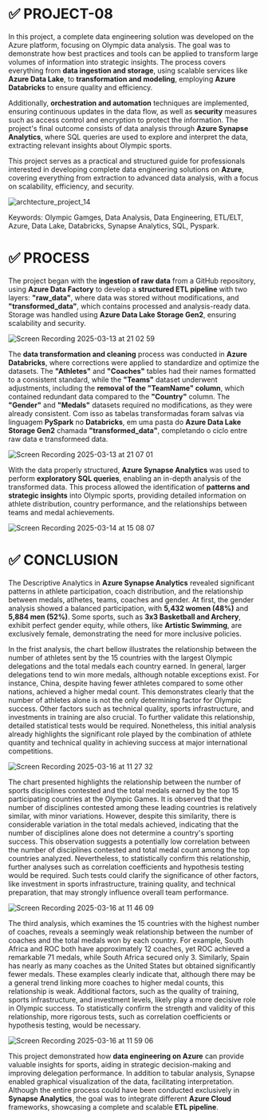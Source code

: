 # ✅ PROJECT-08

In this project, a complete data engineering solution was developed on the Azure platform, focusing on Olympic data analysis. The goal was to demonstrate how best practices and tools can be applied to transform large volumes of information into strategic insights. The process covers everything from **data ingestion and storage**, using scalable services like **Azure Data Lake**, to **transformation and modeling**, employing **Azure Databricks** to ensure quality and efficiency.  

Additionally, **orchestration and automation** techniques are implemented, ensuring continuous updates in the data flow, as well as **security** measures such as access control and encryption to protect the information. The project's final outcome consists of data analysis through **Azure Synapse Analytics**, where SQL queries are used to explore and interpret the data, extracting relevant insights about Olympic sports.  

This project serves as a practical and structured guide for professionals interested in developing complete data engineering solutions on **Azure**, covering everything from extraction to advanced data analysis, with a focus on scalability, efficiency, and security.

![archtecture_project_14](https://github.com/user-attachments/assets/d4390eff-dde7-4d51-84f9-154b9006010e)

Keywords: Olympic Gamges, Data Analysis, Data Engineering, ETL/ELT, Azure, Data Lake, Databricks, Synapse Analytics, SQL, Pyspark.


# ✅ PROCESS

The project began with the **ingestion of raw data** from a GitHub repository, using **Azure Data Factory** to develop a **structured ETL pipeline** with two layers: **"raw_data"**, where data was stored without modifications, and **"transformed_data"**, which contains processed and analysis-ready data. Storage was handled using **Azure Data Lake Storage Gen2**, ensuring scalability and security. 

![Screen Recording 2025-03-13 at 21 02 59](https://github.com/user-attachments/assets/09595f9f-a731-4d4d-91dd-b16d5206a90c)

The **data transformation and cleaning** process was conducted in **Azure Databricks**, where corrections were applied to standardize and optimize the datasets. The **"Athletes"** and **"Coaches"** tables had their names formatted to a consistent standard, while the **"Teams"** dataset underwent adjustments, including the **removal of the "TeamName" column**, which contained redundant data compared to the **"Country"** column. The **"Gender"** and **"Medals"** datasets required no modifications, as they were already consistent. Com isso as tabelas transformadas foram salvas via linguagem **PySpark** no **Databricks**, em uma pasta do **Azure Data Lake Storage Gen2** chamada **"transformed_data"**, completando o ciclo entre raw data e transformeed data.

![Screen Recording 2025-03-13 at 21 07 01](https://github.com/user-attachments/assets/4ba1fbb2-af94-4c98-8dd0-335c41a3d591)

With the data properly structured, **Azure Synapse Analytics** was used to perform **exploratory SQL queries**, enabling an in-depth analysis of the transformed data. This process allowed the identification of **patterns and strategic insights** into Olympic sports, providing detailed information on athlete distribution, country performance, and the relationships between teams and medal achievements.

![Screen Recording 2025-03-14 at 15 08 07](https://github.com/user-attachments/assets/d963a113-4821-4b7d-9a1d-4fa3fc6d3c53)

# ✅ CONCLUSION

The Descriptive Analytics in **Azure Synapse Analytics** revealed significant patterns in athlete participation, coach distribution, and the relationship between medals, atlhetes, teams, coaches and gender. At first, the gender analysis showed a balanced participation, with **5,432 women (48%)** and **5,884 men (52%)**. Some sports, such as **3x3 Basketball and Archery**, exhibit perfect gender equity, while others, like **Artistic Swimming**, are exclusively female, demonstrating the need for more inclusive policies.

In the frist analysis, the chart bellow illustrates the relationship between the number of athletes sent by the 15 countries with the largest Olympic delegations and the total medals each country earned. In general, larger delegations tend to win more medals, although notable exceptions exist. For instance, China, despite having fewer athletes compared to some other nations, achieved a higher medal count. This demonstrates clearly that the number of athletes alone is not the only determining factor for Olympic success. Other factors such as technical quality, sports infrastructure, and investments in training are also crucial. To further validate this relationship, detailed statistical tests would be required. Nonetheless, this initial analysis already highlights the significant role played by the combination of athlete quantity and technical quality in achieving success at major international competitions.

![Screen Recording 2025-03-16 at 11 27 32](https://github.com/user-attachments/assets/4141c361-f377-45f6-b6c4-328de391fe3f)

The chart presented highlights the relationship between the number of sports disciplines contested and the total medals earned by the top 15 participating countries at the Olympic Games. It is observed that the number of disciplines contested among these leading countries is relatively similar, with minor variations. However, despite this similarity, there is considerable variation in the total medals achieved, indicating that the number of disciplines alone does not determine a country's sporting success. This observation suggests a potentially low correlation between the number of disciplines contested and total medal count among the top countries analyzed. Nevertheless, to statistically confirm this relationship, further analyses such as correlation coefficients and hypothesis testing would be required. Such tests could clarify the significance of other factors, like investment in sports infrastructure, training quality, and technical preparation, that may strongly influence overall team performance.

![Screen Recording 2025-03-16 at 11 46 09](https://github.com/user-attachments/assets/d1005acf-8058-4d6c-987d-63b70f1ee177)

The third analysis, which examines the 15 countries with the highest number of coaches, reveals a seemingly weak relationship between the number of coaches and the total medals won by each country. For example, South Africa and ROC both have approximately 12 coaches, yet ROC achieved a remarkable 71 medals, while South Africa secured only 3. Similarly, Spain has nearly as many coaches as the United States but obtained significantly fewer medals. These examples clearly indicate that, although there may be a general trend linking more coaches to higher medal counts, this relationship is weak. Additional factors, such as the quality of training, sports infrastructure, and investment levels, likely play a more decisive role in Olympic success. To statistically confirm the strength and validity of this relationship, more rigorous tests, such as correlation coefficients or hypothesis testing, would be necessary.

![Screen Recording 2025-03-16 at 11 59 06](https://github.com/user-attachments/assets/828e3282-a3ff-450a-8200-d6f72abab1e9)

This project demonstrated how **data engineering on Azure** can provide valuable insights for sports, aiding in strategic decision-making and improving delegation performance. In addition to tabular analysis, Synapse enabled graphical visualization of the data, facilitating interpretation. Although the entire process could have been conducted exclusively in **Synapse Analytics**, the goal was to integrate different **Azure Cloud** frameworks, showcasing a complete and scalable **ETL pipeline**.

